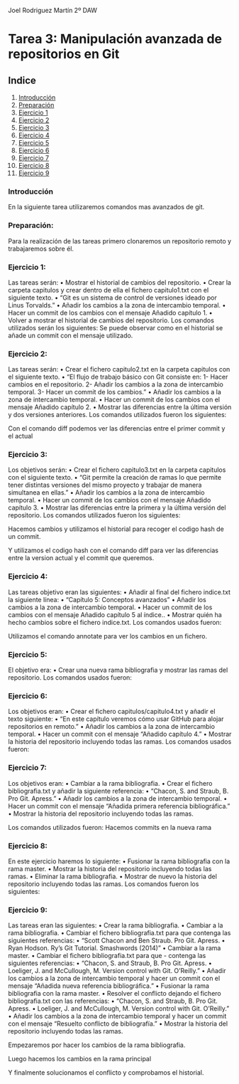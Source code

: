 
Joel Rodriguez Martín
2º DAW

# Tarea 3: Manipulación avanzada de repositorios en Git

## Indice
1. [Introducción](#introduccion)  
2. [Preparación](#preparacion)    
3. [Ejercicio 1](#ejercicio1)  
4. [Ejercicio 2](#ejercicio2)    
5. [Ejercicio 3](#ejercicio3)    
6. [Ejercicio 4](#ejercicio4)     
7. [Ejercicio 5](#ejercicio5)   
8. [Ejercicio 6](#ejercicio6)   
9. [Ejercicio 7](#ejercicio7)   
10. [Ejercicio 8](#ejercicio8)   
11. [Ejercicio 9](#ejercicio9)   



### Introducción
En la siguiente tarea utilizaremos comandos mas avanzados de git.

### Preparación:
Para la realización de las tareas primero clonaremos un repositorio remoto y trabajaremos sobre él.









### Ejercicio 1:
Las tareas serán:
    • Mostrar el historial de cambios del repositorio. 
    • Crear la carpeta capitulos y crear dentro de ella el fichero capitulo1.txt con el siguiente texto. 
    • “Git es un sistema de control de versiones ideado por Linus Torvalds.”
    • Añadir los cambios a la zona de intercambio temporal. 
    • Hacer un commit de los cambios con el mensaje Añadido capítulo 1. 
    • Volver a mostrar el historial de cambios del repositorio. 
Los comandos utilizados serán los siguientes: 
Se puede observar como en el historial se añade un commit con el mensaje utilizado.




### Ejercicio 2:
Las tareas serán:
    • Crear el fichero capitulo2.txt en la carpeta capitulos con el siguiente texto. 
    • “El flujo de trabajo básico con Git consiste en: 1- Hacer cambios en el repositorio. 2- Añadir los cambios a la zona de intercambio temporal. 3- Hacer un commit de los cambios.”
    • Añadir los cambios a la zona de intercambio temporal. 
    • Hacer un commit de los cambios con el mensaje Añadido capítulo 2. 
    • Mostrar las diferencias entre la última versión y dos versiones anteriores. 
Los comandos utilizados fueron los siguientes:

Con el comando diff podemos ver las diferencias entre el primer commit y el actual


### Ejercicio 3:
Los objetivos serán:
    • Crear el fichero capitulo3.txt en la carpeta capitulos con el siguiente texto. 
    • “Git permite la creación de ramas lo que permite tener distintas versiones del mismo proyecto y trabajar de manera simultanea en ellas.”
    • Añadir los cambios a la zona de intercambio temporal. 
    • Hacer un commit de los cambios con el mensaje Añadido capítulo 3. 
    • Mostrar las diferencias entre la primera y la última versión del repositorio. 
Los comandos utilizados fueron los siguientes:














Hacemos cambios y utilizamos el historial para recoger el codigo hash de un commit.














Y utilizamos el codigo hash con el comando diff para ver las diferencias entre la version actual y el commit que queremos.














### Ejercicio 4:
Las tareas objetivo eran las siguientes:
    • Añadir al final del fichero indice.txt la siguiente línea: 
    • “Capítulo 5: Conceptos avanzados”
    • Añadir los cambios a la zona de intercambio temporal. 
    • Hacer un commit de los cambios con el mensaje Añadido capítulo 5 al índice.. 
    • Mostrar quién ha hecho cambios sobre el fichero indice.txt. 
Los comandos usados fueron:

Utilizamos el comando annotate para ver los cambios en un fichero.




### Ejercicio 5:
El objetivo era:
    • Crear una nueva rama bibliografia y mostrar las ramas del repositorio.
Los comandos usados fueron:









### Ejercicio 6:
Los objetivos eran: 
    • Crear el fichero capitulos/capitulo4.txt y añadir el texto siguiente: 
    • “En este capítulo veremos cómo usar GitHub para alojar repositorios en remoto.”
    • Añadir los cambios a la zona de intercambio temporal. 
    • Hacer un commit con el mensaje “Añadido capítulo 4.” 
    • Mostrar la historia del repositorio incluyendo todas las ramas. 
Los comandos usados fueron:







### Ejercicio 7:
Los objetivos eran:
    • Cambiar a la rama bibliografia. 
    • Crear el fichero bibliografia.txt y añadir la siguiente referencia: 
    • “Chacon, S. and Straub, B. Pro Git. Apress.”
    • Añadir los cambios a la zona de intercambio temporal. 
    • Hacer un commit con el mensaje “Añadida primera referencia bibliográfica.” 
    • Mostrar la historia del repositorio incluyendo todas las ramas. 

Los comandos utilizados fueron:
Hacemos commits en la nueva rama



### Ejercicio 8:
En este ejercicio haremos lo siguiente:
    • Fusionar la rama bibliografia con la rama master. 
    • Mostrar la historia del repositorio incluyendo todas las ramas. 
    • Eliminar la rama bibliografia. 
    • Mostrar de nuevo la historia del repositorio incluyendo todas las ramas. 
Los comandos fueron los siguientes:







### Ejercicio 9:
Las tareas eran las siguientes: 
    • Crear la rama bibliografia. 
    • Cambiar a la rama bibliografia. 
    • Cambiar el fichero bibliografia.txt para que contenga las siguientes referencias: 
    • “Scott Chacon and Ben Straub. Pro Git. Apress.
    • Ryan Hodson. Ry’s Git Tutorial. Smashwords (2014)”
    • Cambiar a la rama master. 
    • Cambiar el fichero bibliografia.txt para que - contenga las siguientes referencias: 
    • “Chacon, S. and Straub, B. Pro Git. Apress.
    • Loeliger, J. and McCullough, M. Version control with Git. O’Reilly.”
    • Añadir los cambios a la zona de intercambio temporal y hacer un commit con el mensaje “Añadida nueva referencia bibliográfica.” 
    • Fusionar la rama bibliografia con la rama master. 
    • Resolver el conflicto dejando el fichero bibliografia.txt con las referencias: 
    • “Chacon, S. and Straub, B. Pro Git. Apress.
    • Loeliger, J. and McCullough, M. Version control with Git. O’Reilly.”
    • Añadir los cambios a la zona de intercambio temporal y hacer un commit con el mensaje “Resuelto conflicto de bibliografía.” 
    • Mostrar la historia del repositorio incluyendo todas las ramas. 














Empezaremos por hacer los cambios de la rama bibliografia.














Luego hacemos los cambios en la rama principal

















Y finalmente solucionamos el conflicto y comprobamos el historial.
